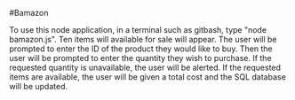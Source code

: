 #Bamazon

To use this node application, in a terminal such as gitbash, type "node bamazon.js". Ten items will available for sale will appear. The user will be prompted to enter the ID of the product they would like to buy. Then the user will be prompted to enter the quantity they wish to purchase. If the requested quantity is unavailable, the user will be alerted. If the requested items are available, the user will be given a total cost and the SQL database will be updated.